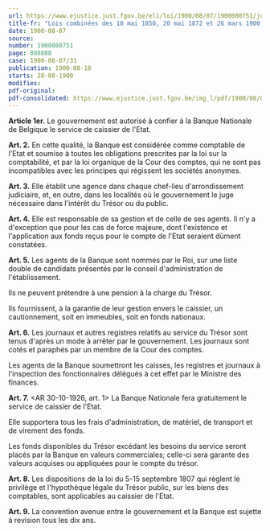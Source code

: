 ```yaml
---
url: https://www.ejustice.just.fgov.be/eli/loi/1900/08/07/1900080751/justel
title-fr: "Lois combinées des 10 mai 1850, 20 mai 1872 et 26 mars 1900."
date: 1900-08-07
source:
number: 1900080751
page: 888888
case: 1900-08-07/31
publication: 1900-08-18
starts: 28-08-1900
modifies:
pdf-original:
pdf-consolidated: https://www.ejustice.just.fgov.be/img_l/pdf/1900/08/07/1900080751_F.pdf
---
```


**Article 1er.** Le gouvernement est autorisé à confier à la Banque Nationale de Belgique le service de caissier de l'Etat.

**Art. 2.** En cette qualité, la Banque est considérée comme comptable de l'Etat et soumise à toutes les obligations prescrites par la loi sur la comptabilité, et par la loi organique de la Cour des comptes, qui ne sont pas incompatibles avec les principes qui régissent les sociétés anonymes.

**Art. 3.** Elle établit une agence dans chaque chef-lieu d'arrondissement judiciaire, et, en outre, dans les localités où le gouvernement le juge nécessaire dans l'intérêt du Trésor ou du public.

**Art. 4.** Elle est responsable de sa gestion et de celle de ses agents. Il n'y a d'exception que pour les cas de force majeure, dont l'existence et l'application aux fonds reçus pour le compte de l'Etat seraient dûment constatées.

**Art. 5.** Les agents de la Banque sont nommés par le Roi, sur une liste double de candidats présentés par le conseil d'administration de l'établissement.

Ils ne peuvent prétendre à une pension à la charge du Trésor.

Ils fournissent, à la garantie de leur gestion envers le caissier, un cautionnement, soit en immeubles, soit en fonds nationaux.

**Art. 6.** Les journaux et autres registres relatifs au service du Trésor sont tenus d'après un mode à arrêter par le gouvernement. Les journaux sont cotés et paraphés par un membre de la Cour des comptes.

Les agents de la Banque soumettront les caisses, les registres et journaux à l'inspection des fonctionnaires délégués à cet effet par le Ministre des finances.

**Art. 7.** <AR 30-10-1926, art. 1> La Banque Nationale fera gratuitement le service de caissier de l'Etat.

Elle supportera tous les frais d'administration, de matériel, de transport et de virement des fonds.

Les fonds disponibles du Trésor excédant les besoins du service seront placés par la Banque en valeurs commerciales; celle-ci sera garante des valeurs acquises ou appliquées pour le compte du trésor.

**Art. 8.** Les dispositions de la loi du 5-15 septembre 1807 qui règlent le privilège et l'hypothèque légale du Trésor public, sur les biens des comptables, sont applicables au caissier de l'Etat.

**Art. 9.** La convention avenue entre le gouvernement et la Banque est sujette à revision tous les dix ans.
